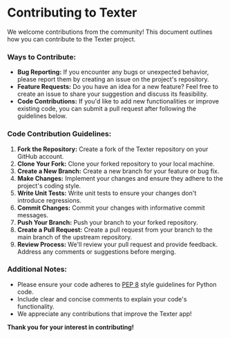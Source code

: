 # Contributing to Texter

We welcome contributions from the community! This document outlines how you can contribute to the Texter project.

### Ways to Contribute:

* **Bug Reporting:** If you encounter any bugs or unexpected behavior, please report them by creating an issue on the project's repository.
* **Feature Requests:** Do you have an idea for a new feature? Feel free to create an issue to share your suggestion and discuss its feasibility.
* **Code Contributions:** If you'd like to add new functionalities or improve existing code, you can submit a pull request after following the guidelines below.

### Code Contribution Guidelines:

1. **Fork the Repository:** Create a fork of the Texter repository on your GitHub account.
2. **Clone Your Fork:** Clone your forked repository to your local machine.
3. **Create a New Branch:** Create a new branch for your feature or bug fix.
4. **Make Changes:** Implement your changes and ensure they adhere to the project's coding style.
5. **Write Unit Tests:** Write unit tests to ensure your changes don't introduce regressions.
6. **Commit Changes:** Commit your changes with informative commit messages.
7. **Push Your Branch:** Push your branch to your forked repository.
8. **Create a Pull Request:** Create a pull request from your branch to the main branch of the upstream repository.
9. **Review Process:** We'll review your pull request and provide feedback. Address any comments or suggestions before merging.

### Additional Notes:

* Please ensure your code adheres to [PEP 8](https://www.python.org/dev/peps/pep-0008/) style guidelines for Python code.
* Include clear and concise comments to explain your code's functionality.
* We appreciate any contributions that improve the Texter app!

**Thank you for your interest in contributing!**

